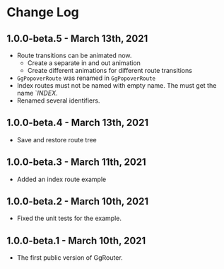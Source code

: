 # Change Log

## 1.0.0-beta.5 - March 13th, 2021

* Route transitions can be animated now.
  * Create a separate in and out animation
  * Create different animations for different route transitions
* `GgPopoverRoute` was renamed in `GgPopoverRoute`
* Index routes must not be named with empty name. The must get the name `_INDEX_.
* Renamed several identifiers.


## 1.0.0-beta.4 - March 13th, 2021

* Save and restore route tree

## 1.0.0-beta.3 - March 11th, 2021

* Added an index route example

## 1.0.0-beta.2 - March 10th, 2021

* Fixed the unit tests for the example.

## 1.0.0-beta.1 - March 10th, 2021

* The first public version of GgRouter.
